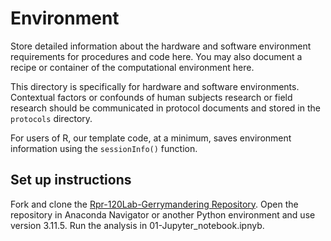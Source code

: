 # Environment

Store detailed information about the hardware and software environment requirements for procedures and code here. You may also document a recipe or container of the computational environment here.

This directory is specifically for hardware and software environments.
Contextual factors or confounds of human subjects research or field research should be communicated in protocol documents and stored in the `protocols` directory.

For users of R, our template code, at a minimum, saves environment information using the `sessionInfo()` function.

## Set up instructions

Fork and clone the [Rpr-120Lab-Gerrymandering Repository](https://github.com/gsokolow/Rpr-120Lab-Gerrymandering/tree/main).
Open the repository in Anaconda Navigator or another Python environment and use version 3.11.5.
Run the analysis in 01-Jupyter_notebook.ipnyb.
